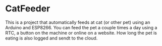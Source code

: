 # CatFeeder
This is a project that automatically feeds at cat (or other pet) using an Arduino and ESP8266.
You can feed the pet a couple times a day using a RTC, a button on the machine or online on a website.
How long the pet is eating is also logged and sendt to the cloud.
